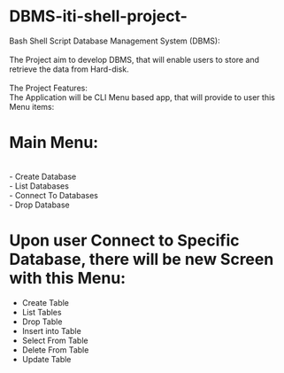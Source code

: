 # DBMS-iti-shell-project-
Bash Shell Script Database Management System (DBMS):  
<br>The Project aim to develop DBMS, that will enable users to store and retrieve the data from Hard-disk.  
<br>
The Project Features: 
<br>The Application will be CLI Menu based app, that will provide to user this Menu items: 
<br>
# Main Menu: 

<br>- Create Database 
<br>- List Databases 
<br>- Connect To Databases 
<br>- Drop Database 
<br>
# Upon user Connect to Specific Database, there will be new Screen with this Menu: 

- Create Table  
- List Tables 
- Drop Table 
- Insert into Table 
- Select From Table 
- Delete From Table 
- Update Table
